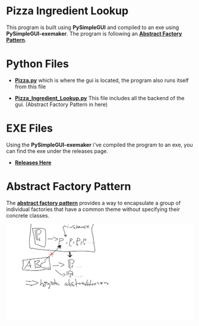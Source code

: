 # Pizza Ingredient Lookup

This program is built using **PySimpleGUI** and compiled to an exe using **PySimpleGUI-exemaker**. The program is following an **[Abstract Factory Pattern](https://en.wikipedia.org/wiki/Abstract_factory_pattern)**.

# Python Files

 - **[Pizza.py](https://github.com/ArvidAnderson/Pizza-Ingredient-Lookup/blob/main/PIzza.py)**
   which is where the gui is located, the program also runs itself from
   this file 
   
 -  **[Pizza_Ingredient_Lookup.py](https://github.com/ArvidAnderson/Pizza-Ingredient-Lookup/blob/main/Pizza_Ingredient_Lookup.py)**
   This file includes all the backend of the gui. (Abstract Factory
   Pattern in here)

# EXE Files
Using the **PySimpleGUI-exemaker** i've compiled the program to an exe, you can find the exe under the releases page.
 
- **[Releases Here](https://github.com/ArvidAnderson/Pizza-Ingredient-Lookup/releases)**
# Abstract Factory Pattern

The  **[abstract factory pattern](https://en.wikipedia.org/wiki/Abstract_factory_pattern)** provides a way to encapsulate a group of individual factories that have a common theme without specifying their concrete classes.

![Diagram of the pattern](https://github.com/ArvidAnderson/Pizza_Ingredient_Lookup_Abstract_Factory/blob/main/sketch.png?raw=true)
